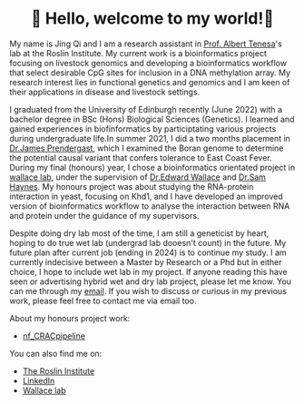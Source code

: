 # <div align="center">👋 Hello, welcome to my world!👋</div>

My name is Jing Qi and I am a research assistant in [Prof. Albert Tenesa](https://www.ed.ac.uk/profile/albert-tenesa)'s lab at the Roslin Institute. My current work is a bioinformatics project focusing on livestock genomics and developing a bioinformatics workflow that select desirable CpG sites for inclusion in a DNA methylation array. My research interest lies in functional genetics and genomics and I am keen of their applications in disease and livestock settings. 

I graduated from the University of Edinburgh recently (June 2022) with a bachelor degree in BSc (Hons) Biological Sciences (Genetics). I learned and gained experiences in biofinformatics by participtating various projects during undergraduate life.In summer 2021, I did a two months placement in [Dr.James Prendergast](https://www.ed.ac.uk/profile/james-prendergast), which I examined the Boran genome to determine the potential causal variant that confers tolerance to East Coast Fever. During my final (honours) year, I chose a bioinformatics orientated project in [wallace lab](https://ewallace.github.io/), under the supervision of [Dr.Edward Wallace](https://ewallace.github.io/team/edward-wallace) and [Dr.Sam Haynes](https://ewallace.github.io/team/samuel-haynes). My honours project was about studying the RNA-protein interaction in yeast, focusing on Khd1, and I have developed an improved version of bioinformatics workflow to analyse the interaction between RNA and protein under the guidance of my supervisors. 

Despite doing dry lab most of the time, I am still a geneticist by heart, hoping to do true wet lab (undergrad lab dooesn't count) in the future. My future plan after current job (ending in 2024) is to continue my study. I am currently indecisive between a Master by Research or a Phd but in either choice, I hope to include wet lab in my project. If anyone reading this have seen or advertising hybrid wet and dry lab project, please let me know. You can me through my [email](jchong@ed.ac.uk). If you wish to discuss or curious in my previous work, please feel free to contact me via email too. 

About my honours project work:
 - [nf_CRACpipeline](https://github.com/JingQiChong/nf_CRACpipeline)

You can also find me on: 
  - [The Roslin Institute](https://www.ed.ac.uk/profile/jing-qi-chong)
  - [LinkedIn](https://www.linkedin.com/in/chong-jing-qi-2b0a7919a/)
  - [Wallace lab](https://ewallace.github.io/team/jingqi-chong)

